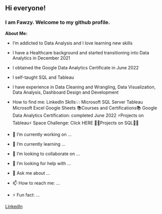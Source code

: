 ## Hi everyone!
### I am Fawzy. Welcome to my github profile.

**About Me:**
- I’m addicted to Data Analysis and I love learning new skills
- I have a Healthcare background and started transitioning into Data Analytics in December 2021
- I obtained the Google Data Analytics Certificate in June 2022
- I self-taught SQL and Tableau
- I have experience in Data Cleaning and Wrangling, Data Visualization, Data Analysis, Dashboard Design and Development

- How to find me: LinkedIn
Skills💡:
Microsoft SQL Server
Tableau
Microsoft Excel
Google Sheets
📚Courses and Certifications📚
Google Data Analytics Certification: completed June 2022
⚡Projects on Tableau⚡
Space Challenge: Click HERE
👩‍💻Projects on SQL👩‍💻
- 🔭 I’m currently working on ...
- 🌱 I’m currently learning ...
- 👯 I’m looking to collaborate on ...
- 🤔 I’m looking for help with ...
- 💬 Ask me about ...
- 📫 How to reach me: ...
- ⚡ Fun fact: ...

[LinkedIn](https://www.linkedin.com/in/thaiscooke/)
